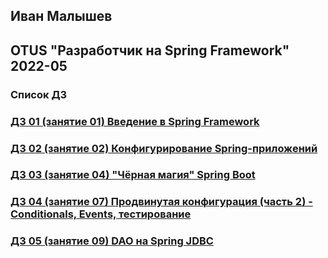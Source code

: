 ## Иван Малышев
## OTUS "Разработчик на Spring Framework" 2022-05

### Список ДЗ
### [ДЗ 01 (занятие 01) Введение в Spring Framework](https://github.com/56439/2022-05-otus-spring-malyshev/tree/master/hw-01-student-testing)
### [ДЗ 02 (занятие 02) Конфигурирование Spring-приложений](https://github.com/56439/2022-05-otus-spring-malyshev/tree/master/hw-02-student-testing)
### [ДЗ 03 (занятие 04) "Чёрная магия" Spring Boot](https://github.com/56439/2022-05-otus-spring-malyshev/tree/master/hw-03-student-testing)
### [ДЗ 04 (занятие 07) Продвинутая конфигурация (часть 2) - Conditionals, Events, тестирование](https://github.com/56439/2022-05-otus-spring-malyshev/tree/master/hw-04-student-testing)
### [ДЗ 05 (занятие 09) DAO на Spring JDBC ](https://github.com/56439/2022-05-otus-spring-malyshev/tree/master/hw-05-library)
